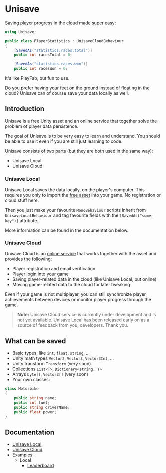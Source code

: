 Unisave
=======

Saving player progress in the cloud made super easy:

```cs
using Unisave;

public class PlayerStatistics : UnisaveCloudBehaviour
{
    [SavedAs("statistics.races.total")]
    public int racesTotal = 0;

    [SavedAs("statistics.races.won")]
    public int racesWon = 0;

```

It's like PlayFab, but fun to use.

Do you prefer having your feet on the ground instead of floating in the cloud? Unisave can of course save your data locally as well.


## Introduction

Unisave is a free Unity asset and an online service that together solve the problem of player data persistence.

The goal of Unisave is to be very easy to learn and understand. You should be able to use it even if you are still just learning to code.

Unisave consists of two parts (but they are both used in the same way):

- Unisave Local
- Unisave Cloud


### Unisave Local

Unisave Local saves the data locally, on the player's computer. This requires you only to import the [free asset](https://assetstore.unity.com/packages/slug/142705) into your game. No registration or cloud stuff here.

Then you just make your favourite `MonoBehaviour` scripts inherit from `UnisaveLocalBehaviour` and tag favourite fields with the `[SavedAs("some-key")]` attribute.

More information can be found in the documentation below.


### Unisave Cloud

Unisave Cloud is an [online service](https://unisave.cloud) that works together with the asset and provides the following:

- Player registration and email verification
- Player login into your game
- Saving player-related data in the cloud (like Unisave Local, but online)
- Moving game-related data to the cloud for later tweaking

Even if your game is not multiplayer, you can still synchronize player achievements between devices or monitor player progress through the game.

> **Note:** Unisave Cloud service is currently under development and is not yet available. Unisave Local has been released early on as a source of feedback from you, developers. Thank you.


## What can be saved

- Basic types, like `int`, `float`, `string`, ...
- Unity math types `Vector2`, `Vector3`, `Vector3Int`, ...
- Unity transform `Transform` (very soon)
- Collections `List<T>`, `Dictionary<string, T>`
- Arrays `byte[]`, `Vector3[]` (very soon)
- Your own classes:

```cs
class Motorbike
{
    public string name;
    public int fuel;
    public string driverName;
    public float power;
}
```


## Documentation

- [Unisave Local](unisave-local.md)
- [Unisave Cloud](unisave-cloud.md)
- Examples
    - Local
        - [Leaderboard](leaderboard.md)

